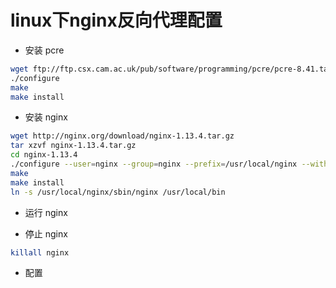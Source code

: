 # linux下nginx反向代理配置

* 安装 pcre
```bash
wget ftp://ftp.csx.cam.ac.uk/pub/software/programming/pcre/pcre-8.41.tar.gz
./configure
make
make install
```

* 安装 nginx

```bash
wget http://nginx.org/download/nginx-1.13.4.tar.gz
tar xzvf nginx-1.13.4.tar.gz
cd nginx-1.13.4
./configure --user=nginx --group=nginx --prefix=/usr/local/nginx --with-http_stub_status_module --with-http_ssl_module
make
make install
ln -s /usr/local/nginx/sbin/nginx /usr/local/bin
```

* 运行 nginx


* 停止 nginx

```bash
killall nginx
```



* 配置




